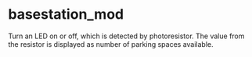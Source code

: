 # basestation_mod


Turn an LED on or off, which is detected by photoresistor. The value from the resistor is displayed as number of parking spaces available.
